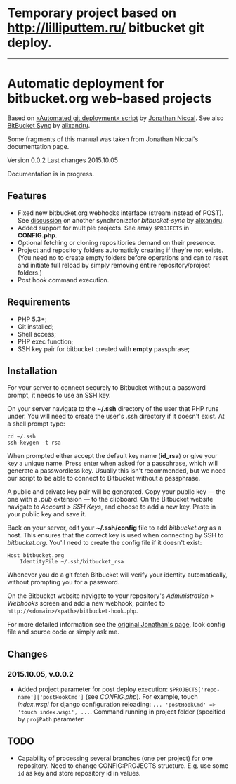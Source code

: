 # Temporary project based on http://lilliputtem.ru/ bitbucket git deploy.

--------------------

# Automatic deployment for bitbucket.org web-based projects

Based on [«Automated git deployment» script](http://jonathannicol.com/blog/2013/11/19/automated-git-deployments-from-bitbucket/) by [Jonathan Nicoal](http://jonathannicol.com/). See also [BitBucket Sync](https://bitbucket.org/alixandru/bitbucket-sync) by [alixandru](https://bitbucket.org/alixandru/).

Some fragments of this manual was taken from Jonathan Nicoal's documentation page.

Version 0.0.2
Last changes 2015.10.05

Documentation is in progress.

## Features

- Fixed new bitbucket.org webhooks interface (stream instead of POST). See [discussion](https://bitbucket.org/alixandru/bitbucket-sync/issues/34/bitbucket-api-change-breaks-gatewayphp) on another synchronizator _bitbucket-sync_ by [alixandru](https://bitbucket.org/alixandru/).
- Added support for multiple projects. See array `$PROJECTS` in **CONFIG.php**.
- Optional fetching or cloning repositiories demand on their presence.
- Project and repository folders automaticly creating if they're not exists. (You need no to create empty folders before operations and can to reset and initiate full reload by simply removing entire repository/project folders.)
- Post hook command execution.

## Requirements

- PHP 5.3+;
- Git installed;
- Shell access;
- PHP exec function;
- SSH key pair for bitbucket created with **empty** passphrase;

## Installation

For your server to connect securely to Bitbucket without a password prompt, it needs to use an SSH key.

On your server navigate to the **~/.ssh** directory of the user that PHP runs under. You will need to create the user's .ssh directory if it doesn't exist. At a shell prompt type:

```
cd ~/.ssh
ssh-keygen -t rsa
```

When prompted either accept the default key name (**id_rsa**) or give your key a unique name. Press enter when asked for a passphrase, which will generate a passwordless key. Usually this isn't recommended, but we need our script to be able to connect to Bitbucket without a passphrase.

A public and private key pair will be generated. Copy your public key — the one with a _.pub_ extension — to the clipboard. On the Bitbucket website navigate to _Account > SSH Keys_, and choose to add a new key. Paste in your public key and save it.

Back on your server, edit your **~/.ssh/config** file to add _bitbucket.org_ as a host. This ensures that the correct key is used when connecting by SSH to _bitbucket.org_. You'll need to create the config file if it doesn't exist:

```
Host bitbucket.org
	IdentityFile ~/.ssh/bitbucket_rsa
```

Whenever you do a git fetch Bitbucket will verify your identity automatically, without prompting you for a password.

On the Bitbucket website navigate to your repository's _Administration > Webhooks_ screen and add a new webhook, pointed to `http://<domain>/<path>/bitbucket-hook.php`.

For more detailed information see the [original Jonathan's page](http://jonathannicol.com/blog/2013/11/19/automated-git-deployments-from-bitbucket/), look config file and source code or simply ask me.

## Changes

### 2015.10.05, v.0.0.2

- Added project parameter for post deploy execution: `$PROJECTS['repo-name']['postHookCmd']` (see _CONFIG.php_). For example, touch _index.wsgi_ for django configuration reloading: `... 'postHookCmd' => 'touch index.wsgi', ...`. Command running in project folder (specified by `projPath` parameter.

## TODO

- Capability of processing several branches (one per project) for one repository. Need to change CONFIG:PROJECTS structure. E.g. use some `id` as key and store repository id in values.
